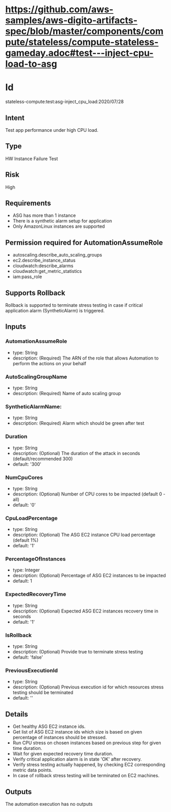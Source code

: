 # https://github.com/aws-samples/aws-digito-artifacts-spec/blob/master/components/compute/stateless/compute-stateless-gameday.adoc#test---inject-cpu-load-to-asg
# Id
stateless-compute:test:asg-inject_cpu_load:2020/07/28

## Intent
Test app performance under high CPU load. 

## Type
HW Instance Failure Test

## Risk
High

## Requirements
* ASG has more than 1 instance
* There is a synthetic alarm setup for application
* Only AmazonLinux instances are supported 

## Permission required for AutomationAssumeRole
* autoscaling.describe_auto_scaling_groups
* ec2.describe_instance_status
* cloudwatch:describe_alarms
* cloudwatch:get_metric_statistics
* iam:pass_role

## Supports Rollback
Rollback is supported to terminate stress testing in case if critical application alarm (SyntheticAlarm) is triggered.

## Inputs

### AutomationAssumeRole
  * type: String
  * description: (Required) The ARN of the role that allows Automation to perform the actions on your behalf
### AutoScalingGroupName
  * type: String
  * description: (Required) Name of auto scaling group
### SyntheticAlarmName:
  * type: String
  * description: (Required) Alarm which should be green after test
### Duration
  * type: String
  * description: (Optional) The duration of the attack in seconds (default/recommended 300)
  * default: '300'
### NumCpuCores
  * type: String
  * description: (Optional) Number of CPU cores to be impacted (default 0 - all)
  * default: '0'
### CpuLoadPercentage
  * type: String
  * description: (Optional) The ASG EC2 instance CPU load percentage (default 1%)
  * default: '1'
### PercentageOfInstances
  * type: Integer
  * description: (Optional) Percentage of ASG EC2 instances to be impacted
  * default: 1
### ExpectedRecoveryTime
  * type: String
  * description: (Optional) Expected ASG EC2 instances recovery time in seconds
  * default: '1'
### IsRollback
  * type: String
  * description: (Optional) Provide true to terminate stress testing
  * default: 'false'
### PreviousExecutionId
  * type: String
  * description: (Optional) Previous execution id for which resources stress testing should be terminated
  * default: ''
  
## Details
  * Get healthy ASG EC2 instance ids.  
  * Get list of ASG EC2 instance ids which size is based on given percentage of instances should be stressed.
  * Run CPU stress on chosen instances based on previous step for given time duration.
  * Wait for given expected recovery time duration.
  * Verify critical application alarm is in state 'OK' after recovery.
  * Verify stress testing actually happened, by checking EC2 corresponding metric data points.
  * In case of rollback stress testing will be terminated on EC2 machines.
 
## Outputs
The automation execution has no outputs
